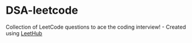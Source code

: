 # DSA-leetcode
Collection of LeetCode questions to ace the coding interview! - Created using [LeetHub](https://github.com/QasimWani/LeetHub)

